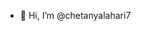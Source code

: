 - 👋 Hi, I’m @chetanyalahari7


<!---
chetanyalahari7/chetanyalahari7 is a ✨ special ✨ repository because its `README.md` (this file) appears on your GitHub profile.
You can click the Preview link to take a look at your changes.
--->
